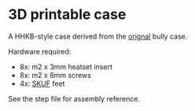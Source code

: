 # 3D printable case

A HHKB-style case derived from the [orignal](https://github.com/zhol0777/bully-files/tree/main/case) bully case.

Hardware required:
- 8x: m2 x 3mm heatset insert
- 8x: m2 x 8mm screws
- 4x: [SKUF](https://github.com/Zambumon/SKUF) feet

See the step file for assembly reference.
